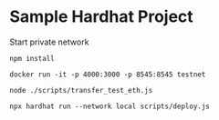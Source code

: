 # Sample Hardhat Project

Start private network
```
npm install
```

```
docker run -it -p 4000:3000 -p 8545:8545 testnet
```
```
node ./scripts/transfer_test_eth.js
```
```
npx hardhat run --network local scripts/deploy.js
```

